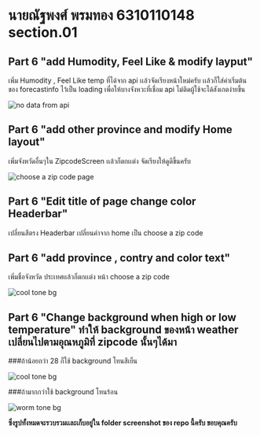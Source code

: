 # นายณัฐพงศ์ พรมทอง 6310110148 section.01
## Part 6 "add Humodity, Feel Like & modify layput" 
เพิ่ม Humodity , Feel Like temp ที่ได้จาก api
เเล้วจัดเรียงหน้าใหม่ครับ เเล้วก็ใส่ค่าเริ่มต้นของ forecastinfo ไว้เป็น loading เพื่อให้บางจังหวะที่เชื่อม api ไม่ติดผู้ใช้จะได้สังเกตง่ายขึ้น

![no data from api](https://user-images.githubusercontent.com/89448778/185663715-1f9990e5-2c96-486d-b9c7-c19c86ced225.png)

## Part 6 "add other province and modify Home layout" 
เพิ่มจังหวัดอื่นๆใน ZipcodeScreen เเล้วก็ตกเเต่ง จัดเรียงให้ดูดีขึ้นครับ

![choose a zip code page](https://user-images.githubusercontent.com/89448778/185665488-fee54d63-17ad-4e04-af73-c885c0192817.png)

## Part 6 "Edit title of page change color Headerbar" 
เปลี่ยนสีตรง Headerbar เปลี่ยนคำจาก home เป็น choose a zip code
## Part 6 "add province , contry and color text" 
เพิ่มชื่อจังหวัด ประเทศเเล้วก็ตกเเต่ง หน้า choose a zip code

![cool tone bg](https://user-images.githubusercontent.com/89448778/185665168-580365ef-dc03-44d9-8e33-1fed235613bf.png)

## Part 6 "Change background when high or low temperature" ทำให้ background ของหน้า weather เปลี่ยนไปตามอุณหภูมิที่ zipcode นั้นๆได้มา
###ถ้าน้อยกว่า 28 ก็ใช้ background โทนสีเย็น

![cool tone bg](https://user-images.githubusercontent.com/89448778/185665168-580365ef-dc03-44d9-8e33-1fed235613bf.png)

###ถ้ามากกว่าใช้ background โทนร้อน

![worm tone bg](https://user-images.githubusercontent.com/89448778/185665309-b92f8bf2-4105-475b-8f77-3062c0a7338a.png)

**ซึ่งรูปทั้งหมดจะรวบรวมเเละเก็บอยู่ใน folder screenshot ของ repo นี้ครับ
ขอบคุณครับ**